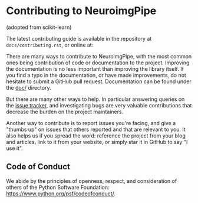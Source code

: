 Contributing to NeuroimgPipe
======================

(adopted from scikit-learn)

The latest contributing guide is available in the repository at
`docs/contributing.rst`, or online at:

There are many ways to contribute to NeuroimgPipe, with the most common ones
being contribution of code or documentation to the project. Improving the
documentation is no less important than improving the library itself. If you
find a typo in the documentation, or have made improvements, do not hesitate to
submit a GitHub pull request. Documentation can be found under the
[doc/](https://github.com/adam2392/neuroimg_pipeline/tree/master/doc) directory.

But there are many other ways to help. In particular answering queries on the
[issue tracker](https://github.com/adam2392/neuroimg_pipeline/issues), and
investigating bugs are very valuable contributions that decrease the burden on 
the project maintainers.

Another way to contribute is to report issues you're facing, and give a "thumbs
up" on issues that others reported and that are relevant to you. It also helps
us if you spread the word: reference the project from your blog and articles,
link to it from your website, or simply star it in GitHub to say "I use it".

Code of Conduct
---------------

We abide by the principles of openness, respect, and consideration of others
of the Python Software Foundation: https://www.python.org/psf/codeofconduct/.